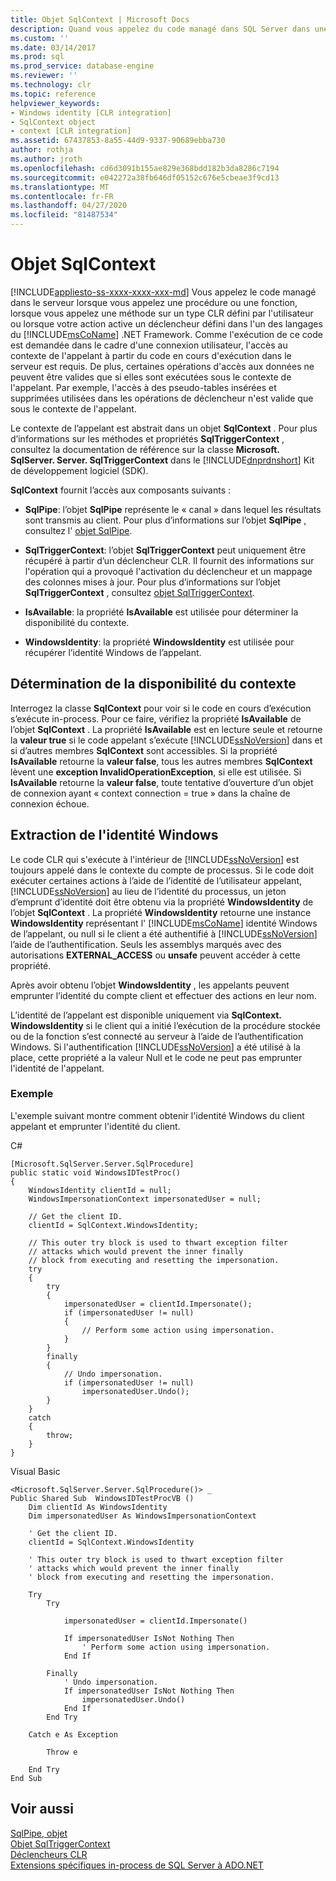 ```yaml
---
title: Objet SqlContext | Microsoft Docs
description: Quand vous appelez du code managé dans SQL Server dans une connexion utilisateur, l’accès au contexte de l’appelant est abstrait dans un objet SqlContext.
ms.custom: ''
ms.date: 03/14/2017
ms.prod: sql
ms.prod_service: database-engine
ms.reviewer: ''
ms.technology: clr
ms.topic: reference
helpviewer_keywords:
- Windows identity [CLR integration]
- SqlContext object
- context [CLR integration]
ms.assetid: 67437853-8a55-44d9-9337-90689ebba730
author: rothja
ms.author: jroth
ms.openlocfilehash: cd6d3091b155ae829e368bdd182b3da8286c7194
ms.sourcegitcommit: e042272a38fb646df05152c676e5cbeae3f9cd13
ms.translationtype: MT
ms.contentlocale: fr-FR
ms.lasthandoff: 04/27/2020
ms.locfileid: "81487534"
---
```

# <a name="sqlcontext-object"></a>Objet SqlContext
[!INCLUDE[appliesto-ss-xxxx-xxxx-xxx-md](../../includes/appliesto-ss-xxxx-xxxx-xxx-md.md)]
  Vous appelez le code managé dans le serveur lorsque vous appelez une procédure ou une fonction, lorsque vous appelez une méthode sur un type CLR défini par l'utilisateur ou lorsque votre action active un déclencheur défini dans l'un des langages du [!INCLUDE[msCoName](../../includes/msconame-md.md)] .NET Framework. Comme l'exécution de ce code est demandée dans le cadre d'une connexion utilisateur, l'accès au contexte de l'appelant à partir du code en cours d'exécution dans le serveur est requis. De plus, certaines opérations d'accès aux données ne peuvent être valides que si elles sont exécutées sous le contexte de l'appelant. Par exemple, l'accès à des pseudo-tables insérées et supprimées utilisées dans les opérations de déclencheur n'est valide que sous le contexte de l'appelant.  
  
 Le contexte de l’appelant est abstrait dans un objet **SqlContext** . Pour plus d’informations sur les méthodes et propriétés **SqlTriggerContext** , consultez la documentation de référence sur la classe **Microsoft. SqlServer. Server. SqlTriggerContext** dans le [!INCLUDE[dnprdnshort](../../includes/dnprdnshort-md.md)] Kit de développement logiciel (SDK).  
  
 **SqlContext** fournit l’accès aux composants suivants :  
  
-   **SqlPipe**: l’objet **SqlPipe** représente le « canal » dans lequel les résultats sont transmis au client. Pour plus d’informations sur l’objet **SqlPipe** , consultez l' [objet SqlPipe](../../relational-databases/clr-integration-data-access-in-process-ado-net/sqlpipe-object.md).  
  
-   **SqlTriggerContext**: l’objet **SqlTriggerContext** peut uniquement être récupéré à partir d’un déclencheur CLR. Il fournit des informations sur l'opération qui a provoqué l'activation du déclencheur et un mappage des colonnes mises à jour. Pour plus d’informations sur l’objet **SqlTriggerContext** , consultez [objet SqlTriggerContext](../../relational-databases/clr-integration-data-access-in-process-ado-net/sqltriggercontext-object.md).  
  
-   **IsAvailable**: la propriété **IsAvailable** est utilisée pour déterminer la disponibilité du contexte.  
  
-   **WindowsIdentity**: la propriété **WindowsIdentity** est utilisée pour récupérer l’identité Windows de l’appelant.  
  
## <a name="determining-context-availability"></a>Détermination de la disponibilité du contexte  
 Interrogez la classe **SqlContext** pour voir si le code en cours d’exécution s’exécute in-process. Pour ce faire, vérifiez la propriété **IsAvailable** de l’objet **SqlContext** . La propriété **IsAvailable** est en lecture seule et retourne la **valeur true** si le code appelant s’exécute [!INCLUDE[ssNoVersion](../../includes/ssnoversion-md.md)] dans et si d’autres membres **SqlContext** sont accessibles. Si la propriété **IsAvailable** retourne la **valeur false**, tous les autres membres **SqlContext** lèvent une **exception InvalidOperationException**, si elle est utilisée. Si **IsAvailable** retourne la **valeur false**, toute tentative d’ouverture d’un objet de connexion ayant « context connection = true » dans la chaîne de connexion échoue.  
  
## <a name="retrieving-windows-identity"></a>Extraction de l'identité Windows  
 Le code CLR qui s'exécute à l'intérieur de [!INCLUDE[ssNoVersion](../../includes/ssnoversion-md.md)] est toujours appelé dans le contexte du compte de processus. Si le code doit exécuter certaines actions à l’aide de l’identité de l’utilisateur appelant, [!INCLUDE[ssNoVersion](../../includes/ssnoversion-md.md)] au lieu de l’identité du processus, un jeton d’emprunt d’identité doit être obtenu via la propriété **WindowsIdentity** de l’objet **SqlContext** . La propriété **WindowsIdentity** retourne une instance **WindowsIdentity** représentant l' [!INCLUDE[msCoName](../../includes/msconame-md.md)] identité Windows de l’appelant, ou null si le client a été authentifié à [!INCLUDE[ssNoVersion](../../includes/ssnoversion-md.md)] l’aide de l’authentification. Seuls les assemblys marqués avec des autorisations **EXTERNAL_ACCESS** ou **unsafe** peuvent accéder à cette propriété.  
  
 Après avoir obtenu l’objet **WindowsIdentity** , les appelants peuvent emprunter l’identité du compte client et effectuer des actions en leur nom.  
  
 L’identité de l’appelant est disponible uniquement via **SqlContext. WindowsIdentity** si le client qui a initié l’exécution de la procédure stockée ou de la fonction s’est connecté au serveur à l’aide de l’authentification Windows. Si l'authentification [!INCLUDE[ssNoVersion](../../includes/ssnoversion-md.md)] a été utilisé à la place, cette propriété a la valeur Null et le code ne peut pas emprunter l'identité de l'appelant.  
  
### <a name="example"></a>Exemple  
 L'exemple suivant montre comment obtenir l'identité Windows du client appelant et emprunter l'identité du client.  
  
 C#  
  
```  
[Microsoft.SqlServer.Server.SqlProcedure]  
public static void WindowsIDTestProc()  
{  
    WindowsIdentity clientId = null;  
    WindowsImpersonationContext impersonatedUser = null;  
  
    // Get the client ID.  
    clientId = SqlContext.WindowsIdentity;  
  
    // This outer try block is used to thwart exception filter   
    // attacks which would prevent the inner finally   
    // block from executing and resetting the impersonation.  
    try  
    {  
        try  
        {  
            impersonatedUser = clientId.Impersonate();  
            if (impersonatedUser != null)  
            {  
                // Perform some action using impersonation.  
            }  
        }  
        finally  
        {  
            // Undo impersonation.  
            if (impersonatedUser != null)  
                impersonatedUser.Undo();  
        }  
    }  
    catch  
    {  
        throw;  
    }  
}  
```  
  
 Visual Basic  
  
```  
<Microsoft.SqlServer.Server.SqlProcedure()> _  
Public Shared Sub  WindowsIDTestProcVB ()  
    Dim clientId As WindowsIdentity  
    Dim impersonatedUser As WindowsImpersonationContext  
  
    ' Get the client ID.  
    clientId = SqlContext.WindowsIdentity  
  
    ' This outer try block is used to thwart exception filter   
    ' attacks which would prevent the inner finally   
    ' block from executing and resetting the impersonation.  
  
    Try  
        Try  
  
            impersonatedUser = clientId.Impersonate()  
  
            If impersonatedUser IsNot Nothing Then  
                ' Perform some action using impersonation.  
            End If  
  
        Finally  
            ' Undo impersonation.  
            If impersonatedUser IsNot Nothing Then  
                impersonatedUser.Undo()  
            End If  
        End Try  
  
    Catch e As Exception  
  
        Throw e  
  
    End Try  
End Sub  
```  
  
## <a name="see-also"></a>Voir aussi  
 [SqlPipe, objet](../../relational-databases/clr-integration-data-access-in-process-ado-net/sqlpipe-object.md)   
 [Objet SqlTriggerContext](../../relational-databases/clr-integration-data-access-in-process-ado-net/sqltriggercontext-object.md)   
 [Déclencheurs CLR](https://msdn.microsoft.com/library/302a4e4a-3172-42b6-9cc0-4a971ab49c1c)   
 [Extensions spécifiques in-process de SQL Server à ADO.NET](../../relational-databases/clr-integration-data-access-in-process-ado-net/sql-server-in-process-specific-extensions-to-ado-net.md)  
  
  
